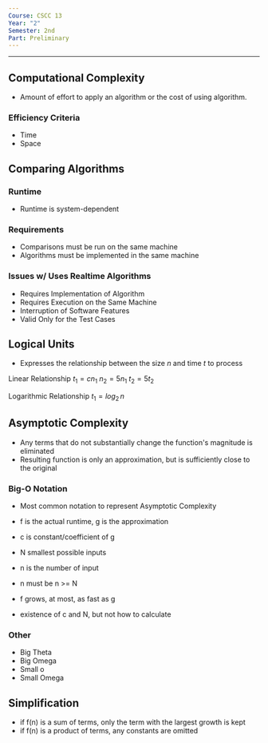 ```yaml
---
Course: CSCC 13
Year: "2"
Semester: 2nd
Part: Preliminary
---
```

---
## Computational Complexity
- Amount of effort to apply an algorithm or the cost of using algorithm.
### Efficiency Criteria
- Time
- Space

## Comparing Algorithms
### Runtime
- Runtime is system-dependent
### Requirements
- Comparisons must be run on the same machine
- Algorithms must be implemented in the same machine
### Issues w/ Uses Realtime Algorithms
- Requires Implementation of Algorithm
- Requires Execution on the Same Machine
- Interruption of Software Features
- Valid Only for the Test Cases

## Logical Units
- Expresses the relationship between the size $n$ and time $t$ to process

Linear Relationship $t_1 = cn_1$
$n_2 = 5n_1$
$t_2 = 5t_2$

Logarithmic Relationship $t_1 = log_2 \, n$


## Asymptotic Complexity
- Any terms that do not substantially change the function's magnitude is eliminated
- Resulting function is only an approximation, but is sufficiently close to the original
### Big-O Notation
- Most common notation to represent Asymptotic Complexity
- f is the actual runtime, g is the approximation
- c is constant/coefficient of g
- N smallest possible inputs
- n is the number of input
- n must be n >= N
- f grows, at most, as fast as g

- existence of c and N, but not how to calculate

### Other
- Big Theta
- Big Omega
- Small o
- Small Omega

## Simplification
- if f(n) is a sum of terms, only the term with the largest growth is kept
- if f(n) is a product of terms, any constants are omitted